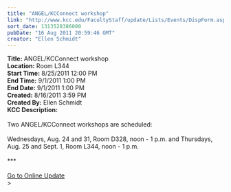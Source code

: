 ```yaml
---
title: "ANGEL/KCConnect workshop"
link: "http://www.kcc.edu/FacultyStaff/update/Lists/Events/DispForm.aspx?ID=141"
sort_date: 1313528386000
pubDate: "16 Aug 2011 20:59:46 GMT"
creator: "Ellen Schmidt"
---
```


<div><b>Title:</b> ANGEL/KCConnect workshop</div>
<div><b>Location:</b> Room L344</div>
<div><b>Start Time:</b> 8/25/2011 12:00 PM</div>
<div><b>End Time:</b> 9/1/2011 1:00 PM</div>
<div><b>End Date:</b> 9/1/2011 1:00 PM</div>
<div><b>Created:</b> 8/16/2011 3:59 PM</div>
<div><b>Created By:</b> Ellen Schmidt</div>
<div><b>KCC Description:</b> <div class="ExternalClass1B1E5A20D77248E4BBA98779818EC239">
<div><br />Two ANGEL/KCConnect workshops are scheduled:</div>
<div> </div>
<div>Wednesdays, Aug. 24 and 31, Room D328, noon - 1 p.m. and Thursdays, Aug. 25 and Sept. 1, Room L344, noon - 1 p.m.</div>
<div> </div>
<div>***</div>
<div> </div>
<div><a href="/FacultyStaff/update/Pages/dailyupdate.aspx">Go to Online Update</a></div></div></div>
></div>
